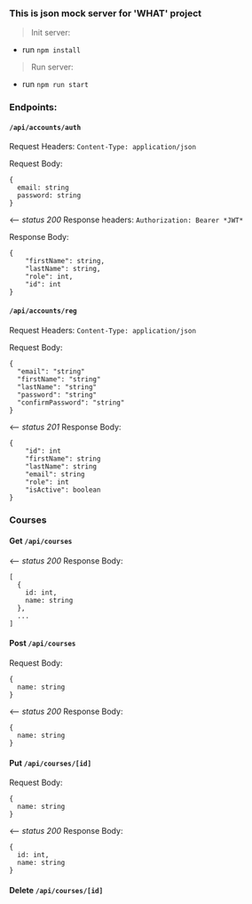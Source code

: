 ### This is json mock server for 'WHAT' project

> Init server: 
- run `npm install`
> Run server:
- run `npm run start`

### Endpoints: 
#### `/api/accounts/auth` 
Request Headers: 
`Content-Type: application/json`

Request Body: 
```
{
  email: string
  password: string
}
```
<-- _status 200_
Response headers: 
`Authorization: Bearer *JWT*`

Response Body:
```
{
    "firstName": string,
    "lastName": string,
    "role": int,
    "id": int
}
```
#### `/api/accounts/reg`
Request Headers: 
`Content-Type: application/json`

Request Body:
```
{
  "email": "string"
  "firstName": "string"
  "lastName": "string"
  "password": "string"
  "confirmPassword": "string"
}
```
<-- _status 201_
Response Body:
```
{
    "id": int
    "firstName": string
    "lastName": string
    "email": string
    "role": int
    "isActive": boolean
}
```

### Courses
#### Get `/api/courses`
<-- _status 200_
Response Body:
```
[
  {
    id: int,
    name: string
  },
  ...
]
```

#### Post `/api/courses`
Request Body: 
```
{
  name: string
}
```

<-- _status 200_
Response Body: 
```
{
  name: string
}
```

#### Put `/api/courses/[id]`
Request Body:
```
{
  name: string
}
```

<-- _status 200_
Response Body:
```
{
  id: int,
  name: string
}
```

#### Delete `/api/courses/[id]`



